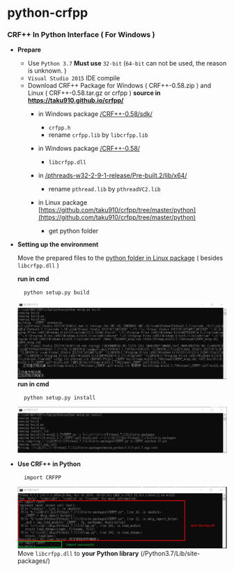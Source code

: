 # python-crfpp
### CRF++ In Python Interface ( For Windows )
* **Prepare**
    * Use `Python 3.7` **Must use** `32-bit` (`64-bit` can not be used, the reason is unknown. )
    * `Visual Studio 2015` IDE compile
    * Download CRF++ Package for Windows ( CRF++-0.58.zip )  and Linux ( CRF++-0.58.tar.gz or crfpp )
     **source in https://taku910.github.io/crfpp/**
        * in Windows package [/CRF++-0.58/sdk/](/CRF++-0.58/sdk/)
            * `crfpp.h`
            *  rename `crfpp.lib` by `libcrfpp.lib`

        * in Windows package [/CRF++-0.58/](/CRF++-0.58/)
            * `libcrfpp.dll`

        *  in [/pthreads-w32-2-9-1-release/Pre-built.2/lib/x64/](/pthreads-w32-2-9-1-release/Pre-built.2/lib/x64/)
            * rename `pthread.lib` by `pthreadVC2.lib`

        * in Linux package [https://github.com/taku910/crfpp/tree/master/python](https://github.com/taku910/crfpp/tree/master/python)
            * get python folder
* **Setting up the environment**
    
    Move the prepared files to the [python folder in Linux package](/crfpp/python/) ( besides `libcrfpp.dll` )
    
    **run in cmd**
        
        python setup.py build
        
    ![](setup_build.jpg)    
    **run in cmd**
    
        python setup.py install
    
    ![](setup_install.jpg)  

* **Use CRF++ in Python**
        
        import CRFPP
    
    ![](import_CRFPP.jpg)
    Move `libcrfpp.dll` to **your Python library** (/Python3.7/Lib/site-packages/)

